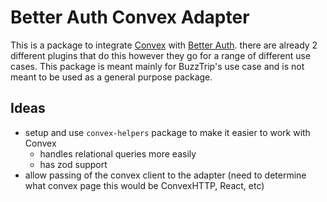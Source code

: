 # Better Auth Convex Adapter
This is a package to integrate [Convex](https://convex.dev/) with [Better Auth](https://github.com/BetterAuth/better-auth). there are already 2 different plugins that do this however they go for a range of different use cases. This package is meant mainly for BuzzTrip's use case and is not meant to be used as a general purpose package.

## Ideas
- setup and use `convex-helpers` package to make it easier to work with Convex
    - handles relational queries more easily
    - has zod support
- allow passing of the convex client to the adapter (need to determine what convex page this would be ConvexHTTP, React, etc)